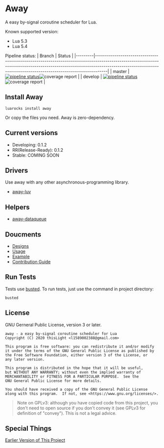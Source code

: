 # Away
A easy by-signal coroutine scheduler for Lua.

Known supported version:
- Lua 5.3
- Lua 5.4

Pipeline status:
| Branch  | Status                                                                                                                                                                                                                                         |
|---------|------------------------------------------------------------------------------------------------------------------------------------------------------------------------------------------------------------------------------------------------|
| master  | [![pipeline status](https://gitlab.com/thislight/away/badges/master/pipeline.svg)](https://gitlab.com/thislight/away/-/pipelines?scope=all&ref=master)![coverage report](https://gitlab.com/thislight/away/badges/master/coverage.svg)    |
| develop | [![pipeline status](https://gitlab.com/thislight/away/badges/develop/pipeline.svg)](https://gitlab.com/thislight/away/-/pipelines?scope=all&ref=develop)![coverage report](https://gitlab.com/thislight/away/badges/develop/coverage.svg) |


## Install Away

````
luarocks install away
````

Or copy the files you need. Away is zero-dependency.

## Current versions
- Developing: 0.1.2
- RR(Release-Ready): 0.1.2
- Stable: COMING SOON

## Drivers
Use away with any other asynchronous-programming library.

- [away-luv](https://github.com/thislight/away-luv)

## Helpers

- [away-dataqueue](https://github.com/thislight/away-dataqueue)

## Doucments
- [Designs](wiki/designs.md)
- [Usage](wiki/usage.md)
- [Example](example/)
- [Contribution Guide](wiki/contribution.md)

## Run Tests
Tests use [busted](http://olivinelabs.com/busted/).
To run tests, just use the command in project directory:
````shell
busted
````

## License
GNU Gerneral Public License, version 3 or later.

    away - a easy by-signal coroutine scheduler for Lua
    Copyright (C) 2020 thisLight <l1589002388@gmail.com>

    This program is free software: you can redistribute it and/or modify
    it under the terms of the GNU General Public License as published by
    the Free Software Foundation, either version 3 of the License, or
    any later version.

    This program is distributed in the hope that it will be useful,
    but WITHOUT ANY WARRANTY; without even the implied warranty of
    MERCHANTABILITY or FITNESS FOR A PARTICULAR PURPOSE.  See the
    GNU General Public License for more details.

    You should have received a copy of the GNU General Public License
    along with this program.  If not, see <https://www.gnu.org/licenses/>.

> Note on GPLv3: although you have copied code from this project, you don't need to open source if you don't convey it (see GPLv3 for definition of "convey"). This is not a legal advice.

## Special Things

[Earlier Version of This Project](https://gist.github.com/thislight/220ce18f2e7f303c0b08e1e9c6f3c8ae)
